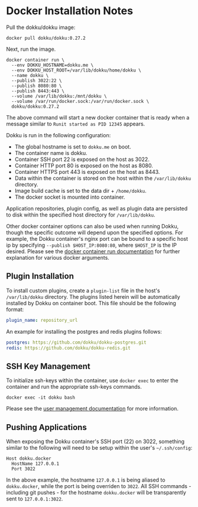 # Docker Installation Notes

Pull the dokku/dokku image:

```shell
docker pull dokku/dokku:0.27.2
```

Next, run the image.

```shell
docker container run \
  --env DOKKU_HOSTNAME=dokku.me \
  --env DOKKU_HOST_ROOT=/var/lib/dokku/home/dokku \
  --name dokku \
  --publish 3022:22 \
  --publish 8080:80 \
  --publish 8443:443 \
  --volume /var/lib/dokku:/mnt/dokku \
  --volume /var/run/docker.sock:/var/run/docker.sock \
  dokku/dokku:0.27.2
```

The above command will start a new docker container that is ready when a message similar to `Runit started as PID 12345` appears.

Dokku is run in the following configuration:

- The global hostname is set to `dokku.me` on boot.
- The container name is dokku.
- Container SSH port 22 is exposed on the host as 3022.
- Container HTTP port 80 is exposed on the host as 8080.
- Container HTTPS port 443 is exposed on the host as 8443.
- Data within the container is stored on the host within the `/var/lib/dokku` directory.
- Image build cache is set to the data dir + `/home/dokku`.
- The docker socket is mounted into container.

Application repositories, plugin config, as well as plugin data are persisted to disk within the specified host directory for `/var/lib/dokku`.

Other docker container options can also be used when running Dokku, though the specific outcome will depend upon the specified options. For example, the Dokku container's nginx port can be bound to a specific host ip by specifying `--publish $HOST_IP:8080:80`, where `$HOST_IP` is the IP desired. Please see the [docker container run documentation](https://docs.docker.com/engine/reference/commandline/run/) for further explanation for various docker arguments.

## Plugin Installation

To install custom plugins, create a `plugin-list` file in the host's `/var/lib/dokku` directory. The plugins listed herein will be automatically installed by Dokku on container boot. This file should be the following format:

```yaml
plugin_name: repository_url
```

An example for installing the postgres and redis plugins follows:

```yaml
postgres: https://github.com/dokku/dokku-postgres.git
redis: https://github.com/dokku/dokku-redis.git
```

## SSH Key Management

To initialize ssh-keys within the container, use `docker exec` to enter the container and run the appropriate ssh-keys commands.

```shell
docker exec -it dokku bash
```

Please see the [user management documentation](/docs/deployment/user-management.md) for more information.

## Pushing Applications

When exposing the Dokku container's SSH port (22) on 3022, something similar to the following will need to be setup within the user's `~/.ssh/config`:

```
Host dokku.docker
  HostName 127.0.0.1
  Port 3022
```

In the above example, the hostname `127.0.0.1` is being aliased to `dokku.docker`, while the port is being overriden to `3022`. All SSH commands - including git pushes - for the hostname `dokku.docker` will be transparently sent to `127.0.0.1:3022`.
